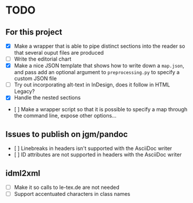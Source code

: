 # TODO

## For this project

* [x] Make a wrapper that is able to pipe distinct sections into the reader so that several ouput files are produced
* [ ] Write the editorial chart
* [x] Make a nice JSON template that shows how to write down a `map.json`, and pass add an optional argument to `preprocessing.py` to specify a custom JSON file
* [ ] Try out incorporating alt-text in InDesign, does it follow in HTML Legacy?
* [X] Handle the nested sections
* [ ] Make a wrapper script so that it is possible to specify a map through the command line, expose other options...

## Issues to publish on jgm/pandoc

* [ ] Linebreaks in headers isn't supported with the AsciiDoc writer
* [ ] ID attributes are not supported in headers with the AsciiDoc writer

## idml2xml

* [ ] Make it so calls to le-tex.de are not needed
* [ ] Support accentuated characters in class names